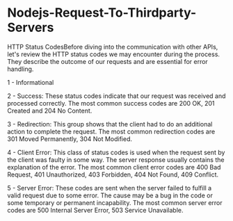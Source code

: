 # Nodejs-Request-To-Thirdparty-Servers

HTTP Status CodesBefore diving into the communication with other APIs, let's review the HTTP status codes we may encounter during the process. They describe the outcome of our requests and are essential for error handling.



1 - Informational


2 - Success: These status codes indicate that our request was received and processed correctly. The most common success codes are 200 OK, 201 Created and 204 No Content.


3 - Redirection: This group shows that the client had to do an additional action to complete the request. The most common redirection codes are 301 Moved Permanently, 304 Not Modified.


4 - Client Error: This class of status codes is used when the request sent by the client was faulty in some way. The server response usually contains the explanation of the error. The most common client error codes are 400 Bad Request, 401 Unauthorized, 403 Forbidden, 404 Not Found, 409 Conflict.


5 - Server Error: These codes are sent when the server failed to fulfill a valid request due to some error. The cause may be a bug in the code or some temporary or permanent incapability. The most common server error codes are 500 Internal Server Error, 503 Service Unavailable.
